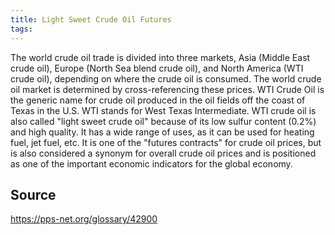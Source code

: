 ```yaml
---
title: Light Sweet Crude Oil Futures
tags: 
---
```


The world crude oil trade is divided into three markets, Asia (Middle East crude oil), Europe (North Sea blend crude oil), and North America (WTI crude oil), depending on where the crude oil is consumed. The world crude oil market is determined by cross-referencing these prices. WTI Crude Oil is the generic name for crude oil produced in the oil fields off the coast of Texas in the U.S. WTI stands for West Texas Intermediate. WTI crude oil is also called "light sweet crude oil" because of its low sulfur content (0.2%) and high quality. It has a wide range of uses, as it can be used for heating fuel, jet fuel, etc. It is one of the "futures contracts" for crude oil prices, but is also considered a synonym for overall crude oil prices and is positioned as one of the important economic indicators for the global economy.

## Source
https://pps-net.org/glossary/42900